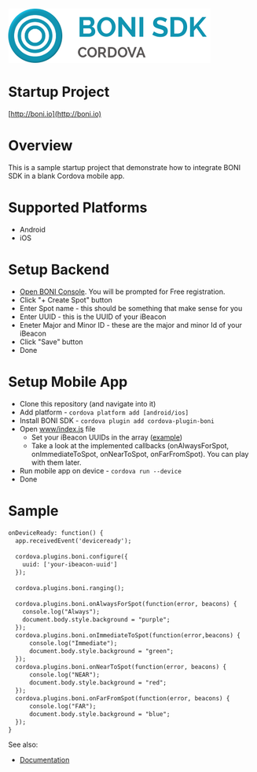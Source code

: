 ![BONI](https://raw.githubusercontent.com/BONI-hub/boni.io/gh-pages/img/logo/logo-cordova.png)

# Startup Project

[http://boni.io](http://boni.io)

Overview
========

This is a sample startup project that demonstrate how to integrate BONI SDK in a blank Cordova mobile app.

Supported Platforms
===================

-	Android
-	iOS

Setup Backend
============

* [Open BONI Console](http://console.boni.io/). You will be prompted for Free registration.
* Click "+ Create Spot" button
* Enter Spot name - this should be something that make sense for you
* Enter UUID - this is the UUID of your iBeacon
* Eneter Major and Minor ID - these are the major and minor Id of your iBeacon
* Click "Save" button
* Done

Setup Mobile App
============

* Clone this repository (and navigate into it)
* Add platform - `cordova platform add [android/ios]`
* Install BONI SDK - `cordova plugin add cordova-plugin-boni`
* Open [www/index.js](https://github.com/BONI-hub/startup-project-boni-basic/blob/master/www/js/index.js) file
  * Set your iBeacon UUIDs in the array ([example](https://github.com/BONI-hub/startup-project-boni-basic/blob/master/www/js/index.js#L39))
  * Take a look at the implemented callbacks (onAlwaysForSpot, onImmediateToSpot, onNearToSpot, onFarFromSpot). You can play with them later.
* Run mobile app on device - `cordova run --device`
* Done


Sample
======

```
onDeviceReady: function() {
  app.receivedEvent('deviceready');

  cordova.plugins.boni.configure({
    uuid: ['your-ibeacon-uuid']
  });

  cordova.plugins.boni.ranging();

  cordova.plugins.boni.onAlwaysForSpot(function(error, beacons) {
    console.log("Always");
    document.body.style.background = "purple";
  });
  cordova.plugins.boni.onImmediateToSpot(function(error,beacons) {
      console.log("Immediate");
      document.body.style.background = "green";
  });
  cordova.plugins.boni.onNearToSpot(function(error, beacons) {
      console.log("NEAR");
      document.body.style.background = "red";
  });
  cordova.plugins.boni.onFarFromSpot(function(error, beacons) {
      console.log("FAR");
      document.body.style.background = "blue";
  });
}
```

See also:

-	[Documentation](http://boni.io/docs/)

